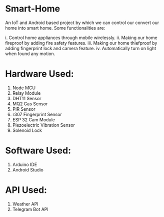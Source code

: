# Smart-Home

An IoT and Android based project by which we can control our convert our home into smart home. Some functionalities are:

i. Control home appliances through mobile wirelessly.
ii. Making our home fireproof by adding fire safety features.
iii. Making our home thiefproof by adding fingerprint lock and camera feature.
iv. Automatically turn on light when found any motion.

#  Hardware Used:
1.  Node MCU
2.  Relay Module
3.  DHT11 Sensor
4.  MQ2 Gas Sensor
5.  PIR Sensor
6.  r307 Fingerprint Sensor
7.  ESP 32 Cam Module
8.  Piezoelectric Vibration Sensor
9.  Solenoid Lock

# Software Used:
1. Arduino IDE
2. Android Studio

# API Used:
1. Weather API
2. Telegram Bot API
